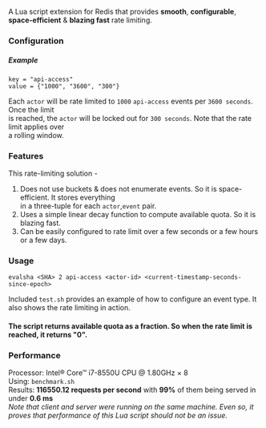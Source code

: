 A Lua script extension for Redis that provides **smooth**, **configurable**, **space-efficient** & **blazing fast** rate limiting. 
                                                                                                     
### Configuration  
##### Example
```
key = "api-access"                                                                                 
value = {"1000", "3600", "300"}                                                                    
```
Each `actor` will be rate limited to `1000` `api-access` events per `3600 seconds`. Once the limit   
is reached, the `actor` will be locked out for `300 seconds`. Note that the rate limit applies over  
a rolling window.                                                                                    
                                                                                                     
### Features                                                                                                     
This rate-limiting solution -                                                                        
1. Does not use buckets & does not enumerate events. So it is space-efficient. It stores everything  
in a three-tuple for each `actor`,`event` pair.                                                      
2. Uses a simple linear decay function to compute available quota. So it is blazing fast.            
3. Can be easily configured to rate limit over a few seconds or a few hours or a few days.           
                                                                                                     
### Usage                                                                                               
```
evalsha <SHA> 2 api-access <actor-id> <current-timestamp-seconds-since-epoch>                      
```
Included `test.sh` provides an example of how to configure an event type. It also shows the rate limiting in action.

#### The script returns available quota as a fraction. So when the rate limit is reached, it returns "0".                                                                                         
                                                                                                     
### Performance                                                                                         
Processor: Intel® Core™ i7-8550U CPU @ 1.80GHz × 8                                     
Using: `benchmark.sh`            
Results: **116550.12 requests per second** with **99%** of them being served in under **0.6 ms**                     
_Note that client and server were running on the same machine. Even so, it proves that performance of this Lua script should not be an issue._                                               
